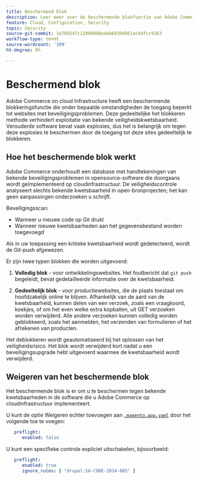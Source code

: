 ```yaml
---
title: Beschermend blok
description: Leer meer over de beschermende blokfunctie van Adobe Commerce op cloudinfrastructuur en hoe deze werkt om uw site te beschermen tegen bekende beveiligingsproblemen.
feature: Cloud, Configuration, Security
topic: Security
source-git-commit: 1e789247c12009908eabb6039d951acbdfcc9263
workflow-type: tm+mt
source-wordcount: '309'
ht-degree: 0%

---
```


# Beschermend blok

Adobe Commerce on cloud Infrastructure heeft een beschermende blokkeringsfunctie die onder bepaalde omstandigheden de toegang beperkt tot websites met beveiligingsproblemen. Deze gedeeltelijke het blokkeren methode verhindert exploitatie van bekende veiligheidskwetsbaarheid. Verouderde software bevat vaak explosies, dus het is belangrijk om tegen deze explosies te beschermen door de toegang tot deze sites gedeeltelijk te blokkeren.

## Hoe het beschermende blok werkt

Adobe Commerce onderhoudt een database met handtekeningen van bekende beveiligingsproblemen in opensource-software die doorgaans wordt geïmplementeerd op cloudinfrastructuur. De veiligheidscontrole analyseert slechts bekende kwetsbaarheid in open-bronprojecten; het kan geen aanpassingen onderzoeken u schrijft.

Beveiligingsscan:

- Wanneer u nieuwe code op Git drukt
- Wanneer nieuwe kwetsbaarheden aan het gegevensbestand worden toegevoegd

Als in uw toepassing een kritieke kwetsbaarheid wordt gedetecteerd, wordt de Git-push afgewezen.

Er zijn twee typen blokken die worden uitgevoerd:

1. **Volledig blok** - voor ontwikkelingswebsites. Het foutbericht dat `git push` begeleidt, bevat gedetailleerde informatie over de kwetsbaarheid.

1. **Gedeeltelijk blok** - voor productiewebsites, die de plaats toestaat om hoofdzakelijk online te blijven. Afhankelijk van de aard van de kwetsbaarheid, kunnen delen van een verzoek, zoals een vraagkoord, koekjes, of om het even welke extra kopballen, uit GET verzoeken worden verwijderd. Alle andere verzoeken kunnen volledig worden geblokkeerd, zoals het aanmelden, het verzenden van formulieren of het afrekenen van producten.

Het deblokkeren wordt geautomatiseerd bij het oplossen van het veiligheidsrisico. Het blok wordt verwijderd kort nadat u een beveiligingsupgrade hebt uitgevoerd waarmee de kwetsbaarheid wordt verwijderd.

## Weigeren van het beschermende blok

Het beschermende blok is er om u te beschermen tegen bekende kwetsbaarheden in de software die u Adobe Commerce op cloudinfrastructuur implementeert.

U kunt de optie Weigeren echter toevoegen aan [`.magento.app.yaml`](../application/configure-app-yaml.md) door het volgende toe te voegen:

```yaml
   preflight:
      enabled: false
```

U kunt een specifieke controle expliciet uitschakelen, bijvoorbeeld:

```yaml
   preflight:
      enabled: true
      ignore_rules: [ "drupal:SA-CORE-2014-005" ]
```
